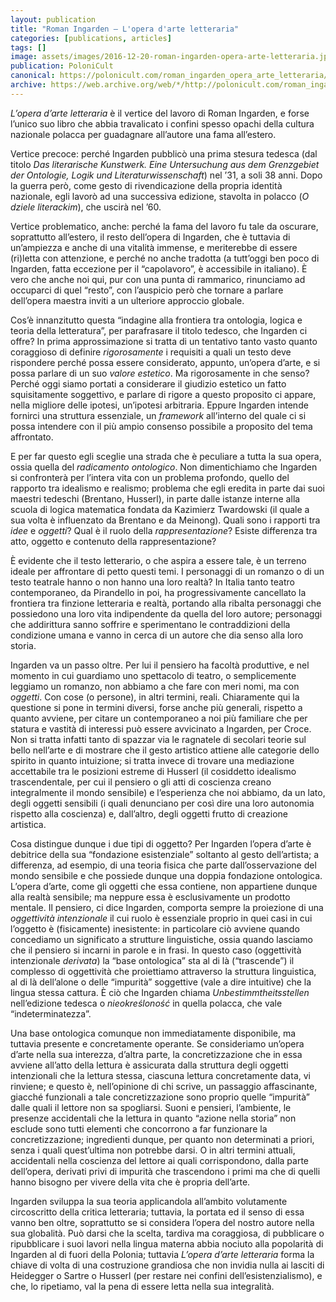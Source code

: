 ```yaml
---
layout: publication
title: "Roman Ingarden – L'opera d'arte letteraria"
categories: [publications, articles]
tags: []
image: assets/images/2016-12-20-roman-ingarden-opera-arte-letteraria.jpg
publication: PoloniCult
canonical: https://polonicult.com/roman_ingarden_opera_arte_letteraria/
archive: https://web.archive.org/web/*/http://polonicult.com/roman_ingarden_opera_arte_letteraria/
---
```


_L’opera d’arte letteraria_ è il vertice del lavoro di Roman Ingarden, e forse l’unico suo libro che abbia travalicato i confini spesso opachi della cultura nazionale polacca per guadagnare all’autore una fama all’estero.

Vertice precoce: perché Ingarden pubblicò una prima stesura tedesca (dal titolo _Das literarische Kunstwerk. Eine Untersuchung aus dem Grenzgebiet der Ontologie, Logik und Literaturwissenschaft_) nel ’31, a soli 38 anni. Dopo la guerra però, come gesto di rivendicazione della propria identità nazionale, egli lavorò ad una successiva edizione, stavolta in polacco (_O dziele literackim_), che uscirà nel ’60.

Vertice problematico, anche: perché la fama del lavoro fu tale da oscurare, soprattutto all’estero, il resto dell’opera di Ingarden, che è tuttavia di un’ampiezza e anche di una vitalità immense, e meriterebbe di essere (ri)letta con attenzione, e perché no anche tradotta (a tutt’oggi ben poco di Ingarden, fatta eccezione per il “capolavoro”, è accessibile in italiano). È vero che anche noi qui, pur con una punta di rammarico, rinunciamo ad occuparci di quel “resto”, con l’auspicio però che tornare a parlare dell’opera maestra inviti a un ulteriore approccio globale.

Cos’è innanzitutto questa “indagine alla frontiera tra ontologia, logica e teoria della letteratura”, per parafrasare il titolo tedesco, che Ingarden ci offre? In prima approssimazione si tratta di un tentativo tanto vasto quanto coraggioso di definire _rigorosamente_ i requisiti a quali un testo deve rispondere perché possa essere considerato, appunto, un’opera d’arte, e si possa parlare di un suo _valore estetico_. Ma rigorosamente in che senso? Perché oggi siamo portati a considerare il giudizio estetico un fatto squisitamente soggettivo, e parlare di rigore a questo proposito ci appare, nella migliore delle ipotesi, un’ipotesi arbitraria. Eppure Ingarden intende fornirci una struttura essenziale, un _framework_ all’interno del quale ci si possa intendere con il più ampio consenso possibile a proposito del tema affrontato.

E per far questo egli sceglie una strada che è peculiare a tutta la sua opera, ossia quella del _radicamento ontologico_. Non dimentichiamo che Ingarden si confronterà per l’intera vita con un problema profondo, quello del rapporto tra idealismo e realismo; problema che egli eredita in parte dai suoi maestri tedeschi (Brentano, Husserl), in parte dalle istanze interne alla scuola di logica matematica fondata da Kazimierz Twardowski (il quale a sua volta è influenzato da Brentano e da Meinong). Quali sono i rapporti tra _idee_ e _oggetti_? Qual è il ruolo della _rappresentazione_? Esiste differenza tra atto, oggetto e contenuto della rappresentazione?

È evidente che il testo letterario, o che aspira a essere tale, è un terreno ideale per affrontare di petto questi temi. I personaggi di un romanzo o di un testo teatrale hanno o non hanno una loro realtà? In Italia tanto teatro contemporaneo, da Pirandello in poi, ha progressivamente cancellato la frontiera tra finzione letteraria e realtà, portando alla ribalta personaggi che possiedono una loro vita indipendente da quella del loro autore; personaggi che addirittura sanno soffrire e sperimentano le contraddizioni della condizione umana e vanno in cerca di un autore che dia senso alla loro storia.

Ingarden va un passo oltre. Per lui il pensiero ha facoltà produttive, e nel momento in cui guardiamo uno spettacolo di teatro, o semplicemente leggiamo un romanzo, non abbiamo a che fare con meri nomi, ma con _oggetti_. Con cose (o persone), in altri termini, reali. Chiaramente qui la questione si pone in termini diversi, forse anche più generali, rispetto a quanto avviene, per citare un contemporaneo a noi più familiare che per statura e vastità di interessi può essere avvicinato a Ingarden, per Croce. Non si tratta infatti tanto di spazzar via le ragnatele di secolari teorie sul bello nell’arte e di mostrare che il gesto artistico attiene alle categorie dello spirito in quanto intuizione; si tratta invece di trovare una mediazione accettabile tra le posizioni estreme di Husserl (il cosiddetto idealismo trascendentale, per cui il pensiero o gli atti di coscienza creano integralmente il mondo sensibile) e l’esperienza che noi abbiamo, da un lato, degli oggetti sensibili (i quali denunciano per così dire una loro autonomia rispetto alla coscienza) e, dall’altro, degli oggetti frutto di creazione artistica.

Cosa distingue dunque i due tipi di oggetto? Per Ingarden l’opera d’arte è debitrice della sua “fondazione esistenziale” soltanto al gesto dell’artista; a differenza, ad esempio, di una teoria fisica che parte dall’osservazione del mondo sensibile e che possiede dunque una doppia fondazione ontologica. L’opera d’arte, come gli oggetti che essa contiene, non appartiene dunque alla realtà sensibile; ma neppure essa è esclusivamente un prodotto mentale. Il pensiero, ci dice Ingarden, comporta sempre la proiezione di una _oggettività intenzionale_ il cui ruolo è essenziale proprio in quei casi in cui l’oggetto è (fisicamente) inesistente: in particolare ciò avviene quando concediamo un significato a strutture linguistiche, ossia quando lasciamo che il pensiero si incarni in parole e in frasi. In questo caso (oggettività intenzionale _derivata_) la “base ontologica” sta al di là (“trascende”) il complesso di oggettività che proiettiamo attraverso la struttura linguistica, al di là dell’alone o delle “impurità” soggettive (vale a dire intuitive) che la lingua stessa cattura. È ciò che Ingarden chiama _Unbestimmtheitsstellen_ nell’edizione tedesca o _nieokreśloność_ in quella polacca, che vale “indeterminatezza”.

Una base ontologica comunque non immediatamente disponibile, ma tuttavia presente e concretamente operante. Se consideriamo un’opera d’arte nella sua interezza, d’altra parte, la concretizzazione che in essa avviene all’atto della lettura è assicurata dalla struttura degli oggetti intenzionali che la lettura stessa, ciascuna lettura concretamente data, vi rinviene; e questo è, nell’opinione di chi scrive, un passaggio affascinante, giacché funzionali a tale concretizzazione sono proprio quelle “impurità” dalle quali il lettore non sa spogliarsi. Suoni e pensieri, l’ambiente, le presenze accidentali che la lettura in quanto “azione nella storia” non esclude sono tutti elementi che concorrono a far funzionare la concretizzazione; ingredienti dunque, per quanto non determinati a priori, senza i quali quest’ultima non potrebbe darsi. O in altri termini attuali, accidentali nella coscienza del lettore ai quali corrispondono, dalla parte dell’opera, derivati privi di impurità che trascendono i primi ma che di quelli hanno bisogno per vivere della vita che è propria dell’arte.

Ingarden sviluppa la sua teoria applicandola all’ambito volutamente circoscritto della critica letteraria; tuttavia, la portata ed il senso di essa vanno ben oltre, soprattutto se si considera l’opera del nostro autore nella sua globalità. Può darsi che la scelta, tardiva ma coraggiosa, di pubblicare o ripubblicare i suoi lavori nella lingua materna abbia nociuto alla popolarità di Ingarden al di fuori della Polonia; tuttavia _L’opera d’arte letteraria_ forma la chiave di volta di una costruzione grandiosa che non invidia nulla ai lasciti di Heidegger o Sartre o Husserl (per restare nei confini dell’esistenzialismo), e che, lo ripetiamo, val la pena di essere letta nella sua integralità.
